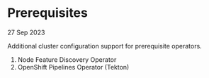 # Prerequisites

27 Sep 2023

Additional cluster configuration support for prerequisite operators.

1. Node Feature Discovery Operator
1. OpenShift Pipelines Operator (Tekton)
